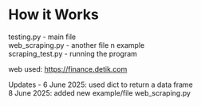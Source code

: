 # How it Works
testing.py - main file \
web_scraping.py - another file n example \
scraping_test.py - running the program

web used: https://finance.detik.com

Updates -
6 June 2025: used dict to return a data frame \
8 June 2025: added new example/file web_scraping.py
